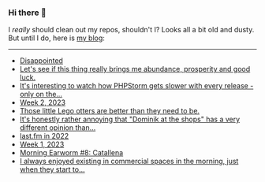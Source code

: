### Hi there 👋

I _really_ should clean out my repos, shouldn't I? Looks all a bit old and dusty. But until I do, here is [my blog](https://lostfocus.de/):

--- 

<!-- POST-LIST:START -->
- [Disappointed](https://lostfocus.de/2023/01/17/disappointed/)
- [Let&#39;s see if this thing really brings me abundance, prosperity and good luck.](https://lostfocus.de/2023/01/16/231162/)
- [It&#39;s interesting to watch how PHPStorm gets slower with every release - only on the…](https://lostfocus.de/2023/01/16/231159/)
- [Week 2, 2023](https://lostfocus.de/2023/01/15/week-2-2023/)
- [Those little Lego otters are better than they need to be.](https://lostfocus.de/2023/01/13/231146/)
- [It&#39;s honestly rather annoying that &quot;Dominik at the shops&quot; has a very different opinion than…](https://lostfocus.de/2023/01/11/231144/)
- [last.fm in 2022](https://lostfocus.de/2023/01/11/last-fm-in-2022/)
- [Week 1, 2023](https://lostfocus.de/2023/01/08/week-1-2023/)
- [Morning Earworm #8: Catallena](https://lostfocus.de/2023/01/06/morning-earworm-8-catallena/)
- [I always enjoyed existing in commercial spaces in the morning, just when they start to…](https://lostfocus.de/2023/01/05/231117/)
<!-- POST-LIST:END -->

<!--
**lostfocus/lostfocus** is a ✨ _special_ ✨ repository because its `README.md` (this file) appears on your GitHub profile.

Here are some ideas to get you started:

- 🔭 I’m currently working on ...
- 🌱 I’m currently learning ...
- 👯 I’m looking to collaborate on ...
- 🤔 I’m looking for help with ...
- 💬 Ask me about ...
- 📫 How to reach me: ...
- 😄 Pronouns: ...
- ⚡ Fun fact: ...
-->
